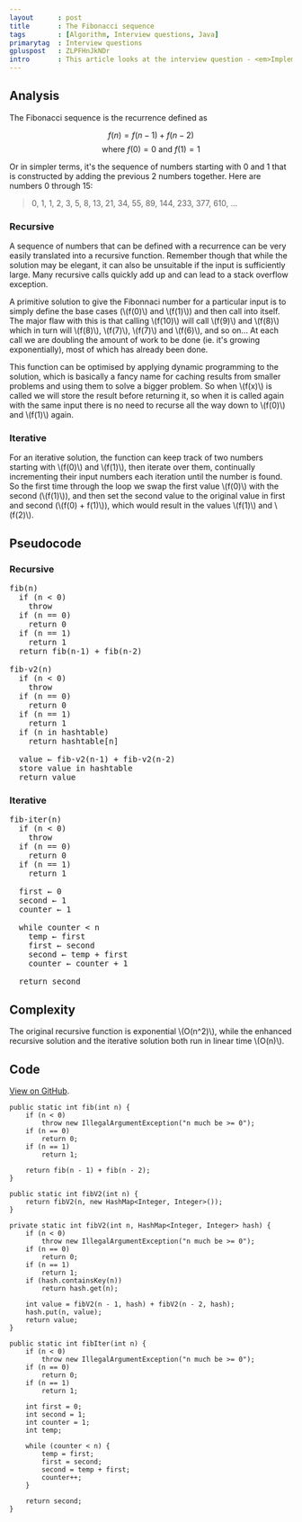 ```yaml
---
layout      : post
title       : The Fibonacci sequence
tags        : [Algorithm, Interview questions, Java]
primarytag  : Interview questions
gpluspost   : ZLPFHnJkNDr
intro       : This article looks at the interview question - <em>Implement a function that returns the Fibonnaci number for a given integer input.</em>
---
```


## Analysis

The Fibonacci sequence is the recurrence defined as

$$f(n) = f(n - 1) + f(n - 2)$$
$$\text{where }f(0) = 0\text{ and }f(1) = 1$$

Or in simpler terms, it's the sequence of numbers starting with 0 and 1 that is constructed by adding the previous 2 numbers together. Here are numbers 0 through 15:

> 0, 1, 1, 2, 3, 5, 8, 13, 21, 34, 55, 89, 144, 233, 377, 610, ...

### Recursive

A sequence of numbers that can be defined with a recurrence can be very easily translated into a recursive function. Remember though that while the solution may be elegant, it can also be unsuitable if the input is sufficiently large. Many recursive calls quickly add up and can lead to a stack overflow exception.

A primitive solution to give the Fibonnaci number for a particular input is to simply define the base cases (\\(f(0)\\) and \\(f(1)\\)) and then call into itself. The major flaw with this is that calling \\(f(10)\\) will call \\(f(9)\\) and \\(f(8)\\) which in turn will \\(f(8)\\), \\(f(7)\\), \\(f(7)\\) and \\(f(6)\\), and so on... At each call we are doubling the amount of work to be done (ie. it's growing  exponentially), most of which has already been done.

This function can be optimised by applying dynamic programming to the solution, which is basically a fancy name for caching results from smaller problems and using them to solve a bigger problem. So when \\(f(x)\\) is called we will store the result before returning it, so when it is called again with the same input there is no need to recurse all the way down to \\(f(0)\\) and \\(f(1)\\) again.

### Iterative

For an iterative solution, the function can keep track of two numbers starting with \\(f(0)\\) and \\(f(1)\\), then iterate over them, continually incrementing their input numbers each iteration until the number is found. So the first time through the loop we swap the first value \\(f(0)\\) with the second (\\(f(1)\\)), and then set the second value to the original value in first and second (\\(f(0) + f(1)\\)), which would result in the values \\(f(1)\\) and \\(f(2)\\).



## Pseudocode

### Recursive

<pre>
fib(n)
  if (n &lt; 0)
    throw
  if (n == 0)
    return 0
  if (n == 1)
    return 1
  return fib(n-1) + fib(n-2)

fib-v2(n)
  if (n &lt; 0)
    throw
  if (n == 0)
    return 0
  if (n == 1)
    return 1
  if (n in hashtable)
    return hashtable[n]

  value &larr; fib-v2(n-1) + fib-v2(n-2)
  store value in hashtable
  return value
</pre>

### Iterative

<pre>
fib-iter(n)
  if (n &lt; 0)
    throw
  if (n == 0)
    return 0
  if (n == 1)
    return 1

  first &larr; 0
  second &larr; 1
  counter &larr; 1

  while counter &lt; n
    temp &larr; first
    first &larr; second
    second &larr; temp + first
    counter &larr; counter + 1

  return second
</pre>



## Complexity

The original recursive function is exponential \\(O(n^2)\\), while the enhanced recursive solution and the iterative solution both run in linear time \\(O(n)\\).

## Code

[View on GitHub][1].

<!--prettify lang=java-->
    public static int fib(int n) {
        if (n < 0)
            throw new IllegalArgumentException("n much be >= 0");
        if (n == 0)
            return 0;
        if (n == 1)
            return 1;

        return fib(n - 1) + fib(n - 2);
    }

<!--prettify lang=java-->
    public static int fibV2(int n) {
        return fibV2(n, new HashMap<Integer, Integer>());
    }

    private static int fibV2(int n, HashMap<Integer, Integer> hash) {
        if (n < 0)
            throw new IllegalArgumentException("n much be >= 0");
        if (n == 0)
            return 0;
        if (n == 1)
            return 1;
        if (hash.containsKey(n))
            return hash.get(n);

        int value = fibV2(n - 1, hash) + fibV2(n - 2, hash);
        hash.put(n, value);
        return value;
    }

<!--prettify lang=java-->
    public static int fibIter(int n) {
        if (n < 0)
            throw new IllegalArgumentException("n much be >= 0");
        if (n == 0)
            return 0;
        if (n == 1)
            return 1;

        int first = 0;
        int second = 1;
        int counter = 1;
        int temp;

        while (counter < n) {
            temp = first;
            first = second;
            second = temp + first;
            counter++;
        }

        return second;
    }



[1]: https://github.com/Tyriar/growing-with-the-web/tree/master/algorithms/interview-questions/fibonacci-sequence
